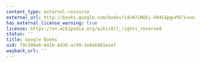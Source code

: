 ```yaml
---
content_type: external-resource
external_url: http://books.google.com/books?id=N7iNQSj-X84C&pg=PA71=onepage
has_external_license_warning: true
license: https://en.wikipedia.org/wiki/All_rights_reserved
status: ''
title: Google Books
uid: f9c508e0-041b-4430-ac99-1e0ab981ecef
wayback_url: ''
---
```

